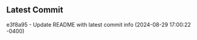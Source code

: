 
## Latest Commit
e3f8a95 - Update README with latest commit info (2024-08-29 17:00:22 -0400) <Yunxi-Zhou>
